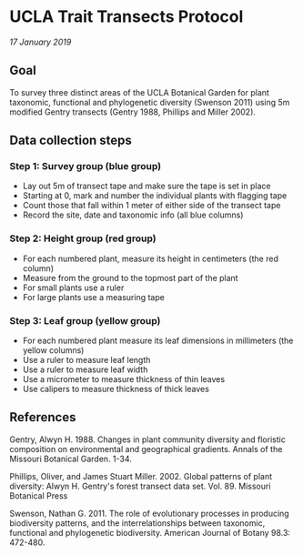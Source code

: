 # UCLA Trait Transects Protocol 
*17 January 2019*

## Goal
To survey three distinct areas of the UCLA Botanical Garden for plant taxonomic, functional and phylogenetic diversity (Swenson 2011) using 5m modified Gentry transects (Gentry 1988, Phillips and Miller 2002). 

## Data collection steps

### Step 1: Survey group (blue group)
* Lay out 5m of transect tape and make sure the tape is set in place
* Starting at 0, mark and number the individual plants with flagging tape 
* Count those that fall within 1 meter of either side of the transect tape
* Record the site, date and taxonomic info (all blue columns)

### Step 2: Height group (red group)
* For each numbered plant, measure its height in centimeters (the red column)
* Measure from the ground to the topmost part of the plant
* For small plants use a ruler 
* For large plants use a measuring tape 

### Step 3: Leaf group (yellow group)
* For each numbered plant measure its leaf dimensions in millimeters (the yellow columns)
* Use a ruler to measure leaf length 
* Use a ruler to measure leaf width 
* Use a micrometer to measure thickness of thin leaves 
* Use calipers to measure thickness of thick leaves 




## References

Gentry, Alwyn H. 1988. Changes in plant community diversity and floristic composition on environmental and geographical gradients. Annals of the Missouri Botanical Garden. 1-34.

Phillips, Oliver, and James Stuart Miller. 2002. Global patterns of plant diversity: Alwyn H. Gentry's forest transect data set. Vol. 89. Missouri Botanical Press

Swenson, Nathan G. 2011. The role of evolutionary processes in producing biodiversity patterns, and the interrelationships between taxonomic, functional and phylogenetic biodiversity. American Journal of Botany 98.3: 472-480.
